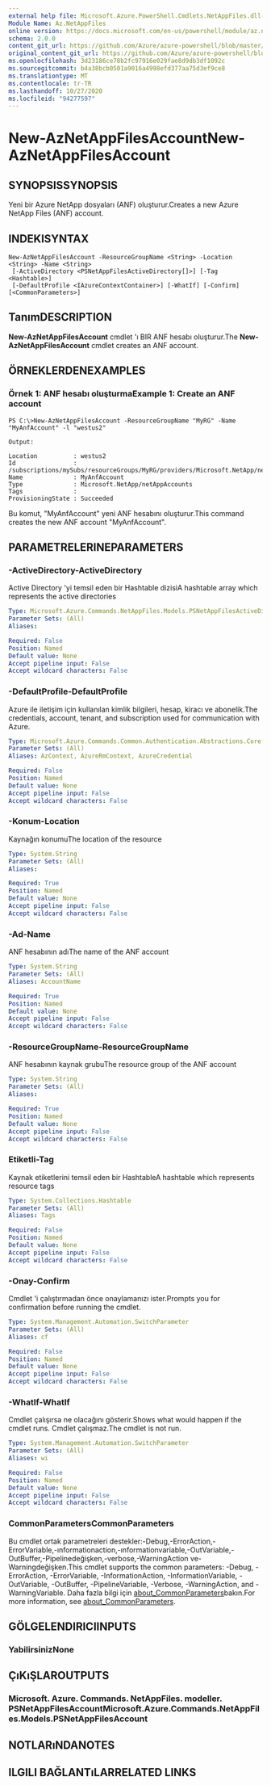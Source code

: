 ```yaml
---
external help file: Microsoft.Azure.PowerShell.Cmdlets.NetAppFiles.dll-Help.xml
Module Name: Az.NetAppFiles
online version: https://docs.microsoft.com/en-us/powershell/module/az.netappfiles/new-aznetappfilesaccount
schema: 2.0.0
content_git_url: https://github.com/Azure/azure-powershell/blob/master/src/NetAppFiles/NetAppFiles/help/New-AzNetAppFilesAccount.md
original_content_git_url: https://github.com/Azure/azure-powershell/blob/master/src/NetAppFiles/NetAppFiles/help/New-AzNetAppFilesAccount.md
ms.openlocfilehash: 3d23186ce78b2fc97916e029fae8d9db3df1092c
ms.sourcegitcommit: b4a38bcb0501a9016a4998efd377aa75d3ef9ce8
ms.translationtype: MT
ms.contentlocale: tr-TR
ms.lasthandoff: 10/27/2020
ms.locfileid: "94277597"
---
```

# <span data-ttu-id="45195-101">New-AzNetAppFilesAccount</span><span class="sxs-lookup"><span data-stu-id="45195-101">New-AzNetAppFilesAccount</span></span>

## <span data-ttu-id="45195-102">SYNOPSIS</span><span class="sxs-lookup"><span data-stu-id="45195-102">SYNOPSIS</span></span>
<span data-ttu-id="45195-103">Yeni bir Azure NetApp dosyaları (ANF) oluşturur.</span><span class="sxs-lookup"><span data-stu-id="45195-103">Creates a new Azure NetApp Files (ANF) account.</span></span>

## <span data-ttu-id="45195-104">INDEKI</span><span class="sxs-lookup"><span data-stu-id="45195-104">SYNTAX</span></span>

```
New-AzNetAppFilesAccount -ResourceGroupName <String> -Location <String> -Name <String>
 [-ActiveDirectory <PSNetAppFilesActiveDirectory[]>] [-Tag <Hashtable>]
 [-DefaultProfile <IAzureContextContainer>] [-WhatIf] [-Confirm] [<CommonParameters>]
```

## <span data-ttu-id="45195-105">Tanım</span><span class="sxs-lookup"><span data-stu-id="45195-105">DESCRIPTION</span></span>
<span data-ttu-id="45195-106">**New-AzNetAppFilesAccount** cmdlet 'ı BIR ANF hesabı oluşturur.</span><span class="sxs-lookup"><span data-stu-id="45195-106">The **New-AzNetAppFilesAccount** cmdlet creates an ANF account.</span></span>

## <span data-ttu-id="45195-107">ÖRNEKLERDEN</span><span class="sxs-lookup"><span data-stu-id="45195-107">EXAMPLES</span></span>

### <span data-ttu-id="45195-108">Örnek 1: ANF hesabı oluşturma</span><span class="sxs-lookup"><span data-stu-id="45195-108">Example 1: Create an ANF account</span></span>
```
PS C:\>New-AzNetAppFilesAccount -ResourceGroupName "MyRG" -Name "MyAnfAccount" -l "westus2"

Output:

Location          : westus2
Id                : /subscriptions/mySubs/resourceGroups/MyRG/providers/Microsoft.NetApp/netAppAccounts/MyAnfAccount
Name              : MyAnfAccount
Type              : Microsoft.NetApp/netAppAccounts
Tags              :
ProvisioningState : Succeeded
```

<span data-ttu-id="45195-109">Bu komut, "MyAnfAccount" yeni ANF hesabını oluşturur.</span><span class="sxs-lookup"><span data-stu-id="45195-109">This command creates the new ANF account "MyAnfAccount".</span></span>

## <span data-ttu-id="45195-110">PARAMETRELERINE</span><span class="sxs-lookup"><span data-stu-id="45195-110">PARAMETERS</span></span>

### <span data-ttu-id="45195-111">-ActiveDirectory</span><span class="sxs-lookup"><span data-stu-id="45195-111">-ActiveDirectory</span></span>
<span data-ttu-id="45195-112">Active Directory 'yi temsil eden bir Hashtable dizisi</span><span class="sxs-lookup"><span data-stu-id="45195-112">A hashtable array which represents the active directories</span></span>

```yaml
Type: Microsoft.Azure.Commands.NetAppFiles.Models.PSNetAppFilesActiveDirectory[]
Parameter Sets: (All)
Aliases:

Required: False
Position: Named
Default value: None
Accept pipeline input: False
Accept wildcard characters: False
```

### <span data-ttu-id="45195-113">-DefaultProfile</span><span class="sxs-lookup"><span data-stu-id="45195-113">-DefaultProfile</span></span>
<span data-ttu-id="45195-114">Azure ile iletişim için kullanılan kimlik bilgileri, hesap, kiracı ve abonelik.</span><span class="sxs-lookup"><span data-stu-id="45195-114">The credentials, account, tenant, and subscription used for communication with Azure.</span></span>

```yaml
Type: Microsoft.Azure.Commands.Common.Authentication.Abstractions.Core.IAzureContextContainer
Parameter Sets: (All)
Aliases: AzContext, AzureRmContext, AzureCredential

Required: False
Position: Named
Default value: None
Accept pipeline input: False
Accept wildcard characters: False
```

### <span data-ttu-id="45195-115">-Konum</span><span class="sxs-lookup"><span data-stu-id="45195-115">-Location</span></span>
<span data-ttu-id="45195-116">Kaynağın konumu</span><span class="sxs-lookup"><span data-stu-id="45195-116">The location of the resource</span></span>

```yaml
Type: System.String
Parameter Sets: (All)
Aliases:

Required: True
Position: Named
Default value: None
Accept pipeline input: False
Accept wildcard characters: False
```

### <span data-ttu-id="45195-117">-Ad</span><span class="sxs-lookup"><span data-stu-id="45195-117">-Name</span></span>
<span data-ttu-id="45195-118">ANF hesabının adı</span><span class="sxs-lookup"><span data-stu-id="45195-118">The name of the ANF account</span></span>

```yaml
Type: System.String
Parameter Sets: (All)
Aliases: AccountName

Required: True
Position: Named
Default value: None
Accept pipeline input: False
Accept wildcard characters: False
```

### <span data-ttu-id="45195-119">-ResourceGroupName</span><span class="sxs-lookup"><span data-stu-id="45195-119">-ResourceGroupName</span></span>
<span data-ttu-id="45195-120">ANF hesabının kaynak grubu</span><span class="sxs-lookup"><span data-stu-id="45195-120">The resource group of the ANF account</span></span>

```yaml
Type: System.String
Parameter Sets: (All)
Aliases:

Required: True
Position: Named
Default value: None
Accept pipeline input: False
Accept wildcard characters: False
```

### <span data-ttu-id="45195-121">Etiketli</span><span class="sxs-lookup"><span data-stu-id="45195-121">-Tag</span></span>
<span data-ttu-id="45195-122">Kaynak etiketlerini temsil eden bir Hashtable</span><span class="sxs-lookup"><span data-stu-id="45195-122">A hashtable which represents resource tags</span></span>

```yaml
Type: System.Collections.Hashtable
Parameter Sets: (All)
Aliases: Tags

Required: False
Position: Named
Default value: None
Accept pipeline input: False
Accept wildcard characters: False
```

### <span data-ttu-id="45195-123">-Onay</span><span class="sxs-lookup"><span data-stu-id="45195-123">-Confirm</span></span>
<span data-ttu-id="45195-124">Cmdlet 'i çalıştırmadan önce onaylamanızı ister.</span><span class="sxs-lookup"><span data-stu-id="45195-124">Prompts you for confirmation before running the cmdlet.</span></span>

```yaml
Type: System.Management.Automation.SwitchParameter
Parameter Sets: (All)
Aliases: cf

Required: False
Position: Named
Default value: None
Accept pipeline input: False
Accept wildcard characters: False
```

### <span data-ttu-id="45195-125">-WhatIf</span><span class="sxs-lookup"><span data-stu-id="45195-125">-WhatIf</span></span>
<span data-ttu-id="45195-126">Cmdlet çalışırsa ne olacağını gösterir.</span><span class="sxs-lookup"><span data-stu-id="45195-126">Shows what would happen if the cmdlet runs.</span></span>
<span data-ttu-id="45195-127">Cmdlet çalışmaz.</span><span class="sxs-lookup"><span data-stu-id="45195-127">The cmdlet is not run.</span></span>

```yaml
Type: System.Management.Automation.SwitchParameter
Parameter Sets: (All)
Aliases: wi

Required: False
Position: Named
Default value: None
Accept pipeline input: False
Accept wildcard characters: False
```

### <span data-ttu-id="45195-128">CommonParameters</span><span class="sxs-lookup"><span data-stu-id="45195-128">CommonParameters</span></span>
<span data-ttu-id="45195-129">Bu cmdlet ortak parametreleri destekler:-Debug,-ErrorAction,-ErrorVariable,-ınformationaction,-ınformationvariable,-OutVariable,-OutBuffer,-Pipelinedeğişken,-verbose,-WarningAction ve-Warningdeğişken.</span><span class="sxs-lookup"><span data-stu-id="45195-129">This cmdlet supports the common parameters: -Debug, -ErrorAction, -ErrorVariable, -InformationAction, -InformationVariable, -OutVariable, -OutBuffer, -PipelineVariable, -Verbose, -WarningAction, and -WarningVariable.</span></span> <span data-ttu-id="45195-130">Daha fazla bilgi için [about_CommonParameters](http://go.microsoft.com/fwlink/?LinkID=113216)bakın.</span><span class="sxs-lookup"><span data-stu-id="45195-130">For more information, see [about_CommonParameters](http://go.microsoft.com/fwlink/?LinkID=113216).</span></span>

## <span data-ttu-id="45195-131">GÖLGELENDIRICI</span><span class="sxs-lookup"><span data-stu-id="45195-131">INPUTS</span></span>

### <span data-ttu-id="45195-132">Yabilirsiniz</span><span class="sxs-lookup"><span data-stu-id="45195-132">None</span></span>

## <span data-ttu-id="45195-133">ÇıKıŞLAR</span><span class="sxs-lookup"><span data-stu-id="45195-133">OUTPUTS</span></span>

### <span data-ttu-id="45195-134">Microsoft. Azure. Commands. NetAppFiles. modeller. PSNetAppFilesAccount</span><span class="sxs-lookup"><span data-stu-id="45195-134">Microsoft.Azure.Commands.NetAppFiles.Models.PSNetAppFilesAccount</span></span>

## <span data-ttu-id="45195-135">NOTLARıNDA</span><span class="sxs-lookup"><span data-stu-id="45195-135">NOTES</span></span>

## <span data-ttu-id="45195-136">ILGILI BAĞLANTıLAR</span><span class="sxs-lookup"><span data-stu-id="45195-136">RELATED LINKS</span></span>

